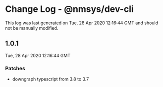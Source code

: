 # Change Log - @nmsys/dev-cli

This log was last generated on Tue, 28 Apr 2020 12:16:44 GMT and should not be manually modified.

## 1.0.1
Tue, 28 Apr 2020 12:16:44 GMT

### Patches

- downgraph typescript from 3.8 to 3.7

